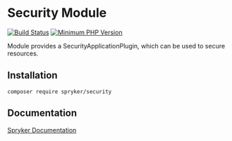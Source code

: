# Security Module
[![Build Status](https://travis-ci.org/spryker/security.svg)](https://travis-ci.org/spryker/security)
[![Minimum PHP Version](https://img.shields.io/badge/php-%3E%3D%207.2-8892BF.svg)](https://php.net/)

Module provides a SecurityApplicationPlugin, which can be used to secure resources.

## Installation

```
composer require spryker/security
```

## Documentation

[Spryker Documentation](https://documentation.spryker.com/module_guide/overview.htm)
